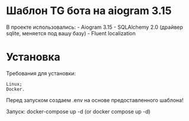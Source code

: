 # Шаблон TG бота на aiogram 3.15

В проекте использовались:
    - Aiogram 3.15
    - SQLAlchemy 2.0 (драйвер sqlite, меняется под вашу базу)
    - Fluent localization

# Установка
Требования для установки:

    Linux;
    Docker.

Перед запуском создаем .env на основе предоставленного шаблона!

Запуск:
    docker-compose up -d (or docker compose up -d)
